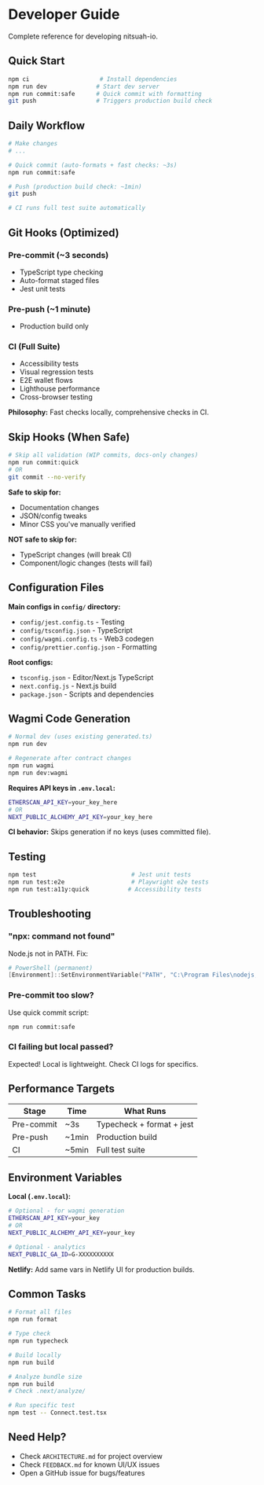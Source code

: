 # Developer Guide

Complete reference for developing nitsuah-io.

## Quick Start

```bash
npm ci                    # Install dependencies
npm run dev              # Start dev server
npm run commit:safe      # Quick commit with formatting
git push                 # Triggers production build check
```

## Daily Workflow

```bash
# Make changes
# ...

# Quick commit (auto-formats + fast checks: ~3s)
npm run commit:safe

# Push (production build check: ~1min)
git push

# CI runs full test suite automatically
```

## Git Hooks (Optimized)

### Pre-commit (~3 seconds)

- TypeScript type checking
- Auto-format staged files
- Jest unit tests

### Pre-push (~1 minute)

- Production build only

### CI (Full Suite)

- Accessibility tests
- Visual regression tests
- E2E wallet flows
- Lighthouse performance
- Cross-browser testing

**Philosophy:** Fast checks locally, comprehensive checks in CI.

## Skip Hooks (When Safe)

```bash
# Skip all validation (WIP commits, docs-only changes)
npm run commit:quick
# OR
git commit --no-verify
```

**Safe to skip for:**

- Documentation changes
- JSON/config tweaks
- Minor CSS you've manually verified

**NOT safe to skip for:**

- TypeScript changes (will break CI)
- Component/logic changes (tests will fail)

## Configuration Files

**Main configs in `config/` directory:**

- `config/jest.config.ts` - Testing
- `config/tsconfig.json` - TypeScript
- `config/wagmi.config.ts` - Web3 codegen
- `config/prettier.config.json` - Formatting

**Root configs:**

- `tsconfig.json` - Editor/Next.js TypeScript
- `next.config.js` - Next.js build
- `package.json` - Scripts and dependencies

## Wagmi Code Generation

```bash
# Normal dev (uses existing generated.ts)
npm run dev

# Regenerate after contract changes
npm run wagmi
npm run dev:wagmi
```

**Requires API keys in `.env.local`:**

```bash
ETHERSCAN_API_KEY=your_key_here
# OR
NEXT_PUBLIC_ALCHEMY_API_KEY=your_key_here
```

**CI behavior:** Skips generation if no keys (uses committed file).

## Testing

```bash
npm test                           # Jest unit tests
npm run test:e2e                   # Playwright e2e tests
npm run test:a11y:quick           # Accessibility tests
```

## Troubleshooting

### "npx: command not found"

Node.js not in PATH. Fix:

```powershell
# PowerShell (permanent)
[Environment]::SetEnvironmentVariable("PATH", "C:\Program Files\nodejs;$env:PATH", "User")
```

### Pre-commit too slow?

Use quick commit script:
```bash
npm run commit:safe
```

### CI failing but local passed?

Expected! Local is lightweight. Check CI logs for specifics.

## Performance Targets

| Stage      | Time  | What Runs                 |
| ---------- | ----- | ------------------------- |
| Pre-commit | ~3s   | Typecheck + format + jest |
| Pre-push   | ~1min | Production build          |
| CI         | ~5min | Full test suite           |

## Environment Variables

**Local (`.env.local`):**

```bash
# Optional - for wagmi generation
ETHERSCAN_API_KEY=your_key
# OR
NEXT_PUBLIC_ALCHEMY_API_KEY=your_key

# Optional - analytics
NEXT_PUBLIC_GA_ID=G-XXXXXXXXXX
```

**Netlify:** Add same vars in Netlify UI for production builds.

## Common Tasks

```bash
# Format all files
npm run format

# Type check
npm run typecheck

# Build locally
npm run build

# Analyze bundle size
npm run build
# Check .next/analyze/

# Run specific test
npm test -- Connect.test.tsx
```

## Need Help?

- Check `ARCHITECTURE.md` for project overview
- Check `FEEDBACK.md` for known UI/UX issues
- Open a GitHub issue for bugs/features
